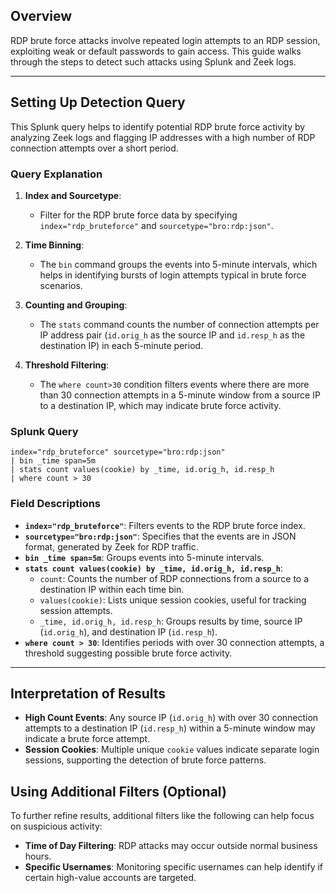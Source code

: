 ## Overview

RDP brute force attacks involve repeated login attempts to an RDP session, exploiting weak or default passwords to gain access. This guide walks through the steps to detect such attacks using Splunk and Zeek logs.

---

## Setting Up Detection Query

This Splunk query helps to identify potential RDP brute force activity by analyzing Zeek logs and flagging IP addresses with a high number of RDP connection attempts over a short period.

### Query Explanation

1. **Index and Sourcetype**:
   - Filter for the RDP brute force data by specifying `index="rdp_bruteforce"` and `sourcetype="bro:rdp:json"`.

2. **Time Binning**:
   - The `bin` command groups the events into 5-minute intervals, which helps in identifying bursts of login attempts typical in brute force scenarios.

3. **Counting and Grouping**:
   - The `stats` command counts the number of connection attempts per IP address pair (`id.orig_h` as the source IP and `id.resp_h` as the destination IP) in each 5-minute period.

4. **Threshold Filtering**:
   - The `where count>30` condition filters events where there are more than 30 connection attempts in a 5-minute window from a source IP to a destination IP, which may indicate brute force activity.

### Splunk Query

```spl
index="rdp_bruteforce" sourcetype="bro:rdp:json"
| bin _time span=5m
| stats count values(cookie) by _time, id.orig_h, id.resp_h
| where count > 30
```

### Field Descriptions
- **`index="rdp_bruteforce"`**: Filters events to the RDP brute force index.
- **`sourcetype="bro:rdp:json"`**: Specifies that the events are in JSON format, generated by Zeek for RDP traffic.
- **`bin _time span=5m`**: Groups events into 5-minute intervals.
- **`stats count values(cookie) by _time, id.orig_h, id.resp_h`**:
   - `count`: Counts the number of RDP connections from a source to a destination IP within each time bin.
   - `values(cookie)`: Lists unique session cookies, useful for tracking session attempts.
   - `_time, id.orig_h, id.resp_h`: Groups results by time, source IP (`id.orig_h`), and destination IP (`id.resp_h`).
- **`where count > 30`**: Identifies periods with over 30 connection attempts, a threshold suggesting possible brute force activity.

---

## Interpretation of Results

- **High Count Events**: Any source IP (`id.orig_h`) with over 30 connection attempts to a destination IP (`id.resp_h`) within a 5-minute window may indicate a brute force attempt.
- **Session Cookies**: Multiple unique `cookie` values indicate separate login sessions, supporting the detection of brute force patterns.

## Using Additional Filters (Optional)

To further refine results, additional filters like the following can help focus on suspicious activity:
- **Time of Day Filtering**: RDP attacks may occur outside normal business hours.
- **Specific Usernames**: Monitoring specific usernames can help identify if certain high-value accounts are targeted.